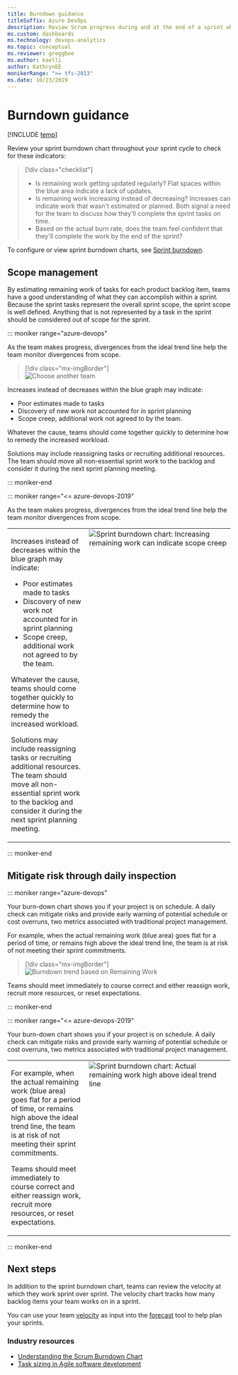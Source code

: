 ```yaml
---
title: Burndown guidance
titleSuffix: Azure DevOps
description: Review Scrum progress during and at the end of a sprint when working in Azure DevOps and Team Foundation Server
ms.custom: dashboards
ms.technology: devops-analytics
ms.topic: conceptual
ms.reviewer: greggboe
ms.author: kaelli
author: KathrynEE
monikerRange: ">= tfs-2013"
ms.date: 10/23/2019
---
```


# Burndown guidance

[!INCLUDE [temp](../includes/version-azure-devops-all.md)]

Review your sprint burndown chart throughout your sprint cycle to check for these indicators:

> [!div class="checklist"]
>
> - Is remaining work getting updated regularly? Flat spaces within the blue area indicate a lack of updates.
> - Is remaining work increasing instead of decreasing? Increases can indicate work that wasn't estimated or planned. Both signal a need for the team to discuss how they'll complete the sprint tasks on time.
> - Based on the actual burn rate, does the team feel confident that they'll complete the work by the end of the sprint?

To configure or view sprint burndown charts, see [Sprint burndown](configure-sprint-burndown.md).

<a id="scope-management"> </a>

## Scope management

By estimating remaining work of tasks for each product backlog item, teams have a good understanding of what they can accomplish within a sprint. Because the sprint tasks represent the overall sprint scope, the sprint scope is well defined. Anything that is not represented by a task in the sprint should be considered out of scope for the sprint.

::: moniker range="azure-devops"

As the team makes progress, divergences from the ideal trend line help the team monitor divergences from scope.

> [!div class="mx-imgBorder"]  
> ![Choose another team](media/burndown/analytics-burndown-stories-count-past-s159.png)

Increases instead of decreases within the blue graph may indicate:

- Poor estimates made to tasks
- Discovery of new work not accounted for in sprint planning
- Scope creep, additional work not agreed to by the team.

Whatever the cause, teams should come together quickly to determine how to remedy the increased workload.

Solutions may include reassigning tasks or recruiting additional resources. The team should move all non-essential sprint work to the backlog and consider it during the next sprint planning meeting.

::: moniker-end

::: moniker range="<= azure-devops-2019"

As the team makes progress, divergences from the ideal trend line help the team monitor divergences from scope.

<table>
<tr valign="top">
<td width="35%">
<p>Increases instead of decreases within the blue graph may indicate:</p> 
<ul>
<li>Poor estimates made to tasks</li>
<li>Discovery of new work not accounted for in sprint planning</li>
<li>Scope creep, additional work not agreed to by the team.</li>
</ul>
<p>Whatever the cause, teams should come together quickly to determine how to remedy the increased workload.</p>

<p>Solutions may include reassigning tasks or recruiting additional resources. The team should move all non-essential sprint work to the backlog and consider it during the next sprint planning meeting.</p>
</td>
<td>
<img src="media/burndown/ALM_SB_ScopeCreep_75.png" alt="Sprint burndown chart: Increasing remaining work can indicate scope creep"/>

</td>
</tr>
</table>

::: moniker-end

<a id="mitigate-risk"> </a>

## Mitigate risk through daily inspection

::: moniker range="azure-devops"

Your burn-down chart shows you if your project is on schedule. A daily check can mitigate risks and provide early warning of potential schedule or cost overruns, two metrics associated with traditional project management.

For example, when the actual remaining work (blue area) goes flat for a period of time, or remains high above the ideal trend line, the team is at risk of not meeting their sprint commitments.

> [!div class="mx-imgBorder"]  
> ![Burndown trend based on Remaining Work](media/burndown/analytics-burndown-remaining-work-s159.png)

Teams should meet immediately to course correct and either reassign work, recruit more resources, or reset expectations.

::: moniker-end

::: moniker range="<= azure-devops-2019"

Your burn-down chart shows you if your project is on schedule. A daily check can mitigate risks and provide early warning of potential schedule or cost overruns, two metrics associated with traditional project management.

<table>
<tr valign="top">
<td width="35%">
<p>For example, when the actual remaining work (blue area) goes flat for a period of time, or remains high above the ideal trend line, the team is at risk of not meeting their sprint commitments.</p>
<p>Teams should meet immediately to course correct and either reassign work, recruit more resources, or reset expectations.</p>
</td>
<td>
<img src="media/burndown/ALM_SB_RiskMitigation.png" alt="Sprint burndown chart: Actual remaining work high above ideal trend line"/>
</td>
</tr>
</table>
  
::: moniker-end

## Next steps

In addition to the sprint burndown chart, teams can review the velocity at which they work sprint over sprint. The velocity chart tracks how many backlog items your team works on in a sprint.

You can use your team [velocity](team-velocity.md) as input into the [forecast](../../boards/sprints/forecast.md) tool to help plan your sprints.

### Industry resources

- [Understanding the Scrum Burndown Chart](https://www.methodsandtools.com/archive/scrumburndown.php)
- [Task sizing in Agile software development](https://www.solutionsiq.com/task-sizing-in-agile-software-development/)

<!---
For on-premises TFS deployments, you can [specify the format that appears&mdash;**h** for hours or **d** for days&mdash;for the remaining work field](../../reference/xml/process-configuration-xml-element.md#fields).
-->
